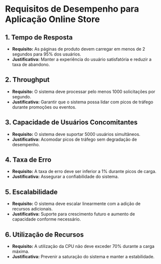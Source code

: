 # Requisitos de Desempenho para Aplicação Online Store

## 1. Tempo de Resposta
- **Requisito:** As páginas de produto devem carregar em menos de 2 segundos para 95% dos usuários.
- **Justificativa:** Manter a experiência do usuário satisfatória e reduzir a taxa de abandono.

## 2. Throughput
- **Requisito:** O sistema deve processar pelo menos 1000 solicitações por segundo.
- **Justificativa:** Garantir que o sistema possa lidar com picos de tráfego durante promoções ou eventos.

## 3. Capacidade de Usuários Concomitantes
- **Requisito:** O sistema deve suportar 5000 usuários simultâneos.
- **Justificativa:** Acomodar picos de tráfego sem degradação de desempenho.

## 4. Taxa de Erro
- **Requisito:** A taxa de erro deve ser inferior a 1% durante picos de carga.
- **Justificativa:** Assegurar a confiabilidade do sistema.

## 5. Escalabilidade
- **Requisito:** O sistema deve escalar linearmente com a adição de recursos adicionais.
- **Justificativa:** Suporte para crescimento futuro e aumento de capacidade conforme necessário.

## 6. Utilização de Recursos
- **Requisito:** A utilização da CPU não deve exceder 70% durante a carga máxima.
- **Justificativa:** Prevenir a saturação do sistema e manter a estabilidade.

